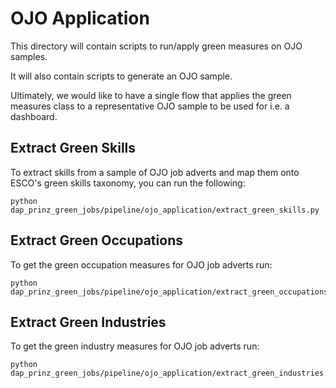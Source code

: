# OJO Application

This directory will contain scripts to run/apply green measures on OJO samples.

It will also contain scripts to generate an OJO sample.

Ultimately, we would like to have a single flow that applies the green measures class to a representative OJO sample to be used for i.e. a dashboard.

## Extract Green Skills

To extract skills from a sample of OJO job adverts and map them onto ESCO's green skills taxonomy, you can run the following:

`python dap_prinz_green_jobs/pipeline/ojo_application/extract_green_skills.py`

## Extract Green Occupations

To get the green occupation measures for OJO job adverts run:

```
python dap_prinz_green_jobs/pipeline/ojo_application/extract_green_occupations.py
```

## Extract Green Industries

To get the green industry measures for OJO job adverts run:

```
python dap_prinz_green_jobs/pipeline/ojo_application/extract_green_industries.py

```

